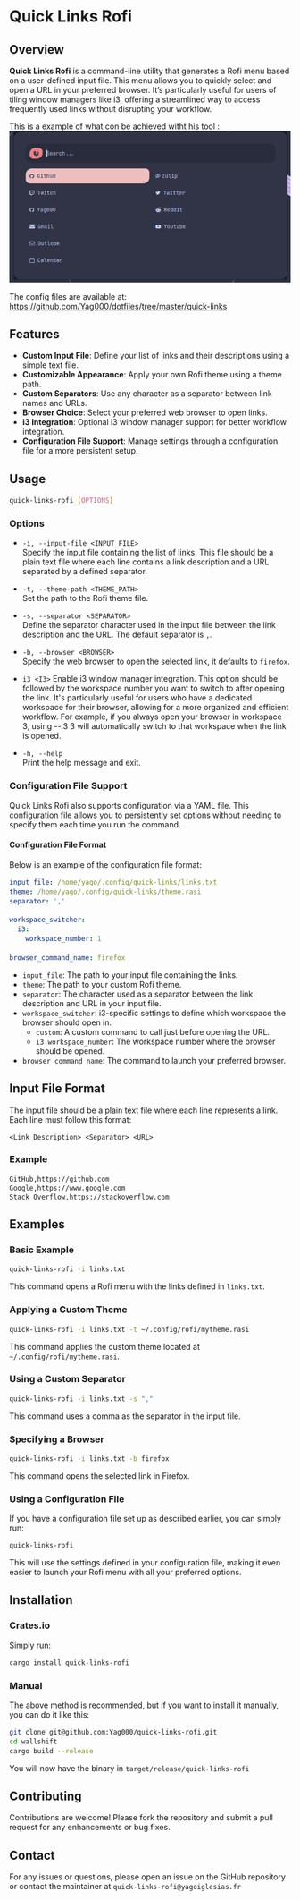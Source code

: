# Quick Links Rofi

## Overview

**Quick Links Rofi** is a command-line utility that generates a Rofi menu based on a user-defined input file.
This menu allows you to quickly select and open a URL in your preferred browser. It’s particularly useful for users
of tiling window managers like i3, offering a streamlined way to access frequently used links without disrupting your workflow.


This is a example of what con be achieved witht his tool :
![Example](./docs/example.png)

The config files are available at: https://github.com/Yag000/dotfiles/tree/master/quick-links 

## Features

- **Custom Input File**: Define your list of links and their descriptions using a simple text file.
- **Customizable Appearance**: Apply your own Rofi theme using a theme path.
- **Custom Separators**: Use any character as a separator between link names and URLs.
- **Browser Choice**: Select your preferred web browser to open links.
- **i3 Integration**: Optional i3 window manager support for better workflow integration.
- **Configuration File Support**: Manage settings through a configuration file for a more persistent setup.

## Usage

```bash
quick-links-rofi [OPTIONS]
```

### Options

- `-i, --input-file <INPUT_FILE>`  
  Specify the input file containing the list of links. This file should be a plain text file where each line contains a link description and a URL separated by a defined separator.

- `-t, --theme-path <THEME_PATH>`  
  Set the path to the Rofi theme file.

- `-s, --separator <SEPARATOR>`  
  Define the separator character used in the input file between the link description and the URL. The default separator is `,`.

- `-b, --browser <BROWSER>`  
  Specify the web browser to open the selected link, it defaults to `firefox`.

- `i3 <I3>`
    Enable i3 window manager integration. This option should be followed by the workspace number you want to switch to after opening the link.
    It's particularly useful for users who have a dedicated workspace for their browser, allowing for a more organized and efficient workflow.
    For example, if you always open your browser in workspace 3, using --i3 3 will automatically switch to that workspace when the link is opened.

- `-h, --help`  
  Print the help message and exit.

### Configuration File Support

Quick Links Rofi also supports configuration via a YAML file. This configuration file allows you to persistently set options without needing to specify them each time you run the command.

#### Configuration File Format

Below is an example of the configuration file format:

```yaml
input_file: /home/yago/.config/quick-links/links.txt
theme: /home/yago/.config/quick-links/theme.rasi
separator: ','

workspace_switcher:
  i3:
    workspace_number: 1

browser_command_name: firefox
```

- `input_file`: The path to your input file containing the links.
- `theme`: The path to your custom Rofi theme.
- `separator`: The character used as a separator between the link description and URL in your input file.
- `workspace_switcher`: i3-specific settings to define which workspace the browser should open in.
  - `custom`: A custom command to call just before opening the URL.
  - `i3.workspace_number`: The workspace number where the browser should be opened.
- `browser_command_name`: The command to launch your preferred browser.

## Input File Format

The input file should be a plain text file where each line represents a link. Each line must follow this format:

```
<Link Description> <Separator> <URL>
```

### Example

```plaintext
GitHub,https://github.com
Google,https://www.google.com
Stack Overflow,https://stackoverflow.com
```

## Examples

### Basic Example

```bash
quick-links-rofi -i links.txt
```

This command opens a Rofi menu with the links defined in `links.txt`.

### Applying a Custom Theme

```bash
quick-links-rofi -i links.txt -t ~/.config/rofi/mytheme.rasi
```

This command applies the custom theme located at `~/.config/rofi/mytheme.rasi`.

### Using a Custom Separator

```bash
quick-links-rofi -i links.txt -s ","
```

This command uses a comma as the separator in the input file.

### Specifying a Browser

```bash
quick-links-rofi -i links.txt -b firefox
```

This command opens the selected link in Firefox.

### Using a Configuration File

If you have a configuration file set up as described earlier, you can simply run:

```bash
quick-links-rofi
```

This will use the settings defined in your configuration file, making it even easier to launch your Rofi menu with all your preferred options.

## Installation

### Crates.io

Simply run:

```bash
cargo install quick-links-rofi

```

### Manual

The above method is recommended, but if you want to install it manually, you can do it like this:

```bash
git clone git@github.com:Yag000/quick-links-rofi.git
cd wallshift
cargo build --release
```

You will now have the binary in `target/release/quick-links-rofi`

## Contributing

Contributions are welcome! Please fork the repository and submit a pull request for any enhancements or bug fixes.

## Contact

For any issues or questions, please open an issue on the GitHub repository or contact the maintainer at `quick-links-rofi@yagoiglesias.fr`
